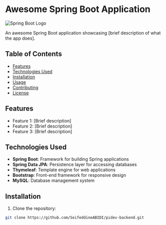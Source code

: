 # Awesome Spring Boot Application

![Spring Boot Logo](https://upload.wikimedia.org/wikipedia/commons/thumb/4/44/Spring_Framework_Logo_2018.svg/2560px-Spring_Framework_Logo_2018.svg.png)

An awesome Spring Boot application showcasing [brief description of what the app does].

## Table of Contents

- [Features](#features)
- [Technologies Used](#technologies-used)
- [Installation](#installation)
- [Usage](#usage)
- [Contributing](#contributing)
- [License](#license)

## Features

- Feature 1: [Brief description]
- Feature 2: [Brief description]
- Feature 3: [Brief description]

## Technologies Used

- **Spring Boot**: Framework for building Spring applications
- **Spring Data JPA**: Persistence layer for accessing databases
- **Thymeleaf**: Template engine for web applications
- **Bootstrap**: Front-end framework for responsive design
- **MySQL**: Database management system

## Installation

1. Clone the repository:

```bash
git clone https://github.com/SeifeddineABIDI/pidev-backend.git

